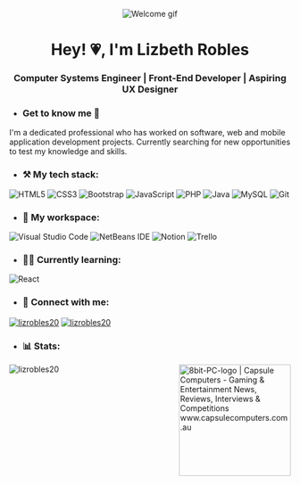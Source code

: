 <p align="center"><img align="center" src="https://github.com/lizrobles20/lizrobles20/assets/60887109/c6ab213f-cf5d-4e1d-b933-e1822523eda7" alt="Welcome gif"/>
</p>

<h1 align="center">Hey! 💗, I'm Lizbeth Robles</h1>
<h3 align="center">Computer Systems Engineer | Front-End Developer | Aspiring UX Designer</h3>

- <h3>Get to know me 👋</h3>
<p>I'm a dedicated professional who has worked on software, web and mobile application development projects. Currently searching for new opportunities to test my knowledge and skills.</p>

- <h3>⚒️ My tech stack:</h3>

![HTML5](https://img.shields.io/badge/html5-%23E34F26.svg?style=for-the-badge&logo=html5&logoColor=white)
![CSS3](https://img.shields.io/badge/css3-%231572B6.svg?style=for-the-badge&logo=css3&logoColor=white)
![Bootstrap](https://img.shields.io/badge/bootstrap-%238511FA.svg?style=for-the-badge&logo=bootstrap&logoColor=white)
![JavaScript](https://img.shields.io/badge/javascript-%23F7DF1E.svg?style=for-the-badge&logo=javascript&logoColor=black)
![PHP](https://img.shields.io/badge/php-%23777BB4.svg?style=for-the-badge&logo=php&logoColor=white)
![Java](https://img.shields.io/badge/java-%23ED8B00.svg?style=for-the-badge&logo=openjdk&logoColor=white)
![MySQL](https://img.shields.io/badge/MySQL-005C84?style=for-the-badge&logo=mysql&logoColor=white)
![Git](https://img.shields.io/badge/git-%23F05033.svg?style=for-the-badge&logo=git&logoColor=white)

- <h3>👾 My workspace:</h3>

![Visual Studio Code](https://img.shields.io/badge/Visual%20Studio%20Code-0078d7.svg?style=for-the-badge&logo=visual-studio-code&logoColor=white)
![NetBeans IDE](https://img.shields.io/badge/NetBeansIDE-1B6AC6.svg?style=for-the-badge&logo=apache-netbeans-ide&logoColor=white)
![Notion](https://img.shields.io/badge/Notion-%23000000.svg?style=for-the-badge&logo=notion&logoColor=white)
![Trello](https://img.shields.io/badge/Trello-%23026AA7.svg?style=for-the-badge&logo=Trello&logoColor=white)

- <h3>👩‍💻 Currently learning:</h3>

![React](https://img.shields.io/badge/react-%2361DAFB.svg?style=for-the-badge&logo=react&logoColor=black)

- <h3 align="left">🚀 Connect with me:</h3>
<p align="left">
<a href="https://linkedin.com/in/lizrobles20" target="_blank"><img align="center" src="https://img.shields.io/badge/linkedin-%230077B5.svg?style=for-the-badge&logo=linkedin&logoColor=white" alt="lizrobles20"/></a>
<a href="mailto:lizirobles20@gmail.com" target="_blank"><img align="center" src="https://img.shields.io/badge/Gmail-D14836?style=for-the-badge&logo=gmail&logoColor=white" alt="lizrobles20"/></a>
</p>

- <h3 align="left">📊 Stats:</h3>
<p><img align="center" src="https://github-readme-stats.vercel.app/api/top-langs?username=lizrobles20&show_icons=true&theme=dracula&title_color=e59eff&locale=en&layout=compact" alt="lizrobles20" /><img align="right" height="200" src="https://github.com/lizrobles20/lizrobles20/assets/60887109/1d21d7f5-a038-4690-8d6f-1da0a1273d6a" alt="8bit-PC-logo | Capsule Computers - Gaming & Entertainment News, Reviews, Interviews & Competitions www.capsulecomputers.com.au" />
</p>


